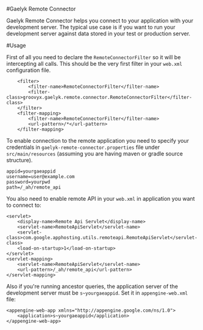 #Gaelyk Remote Connector

Gaelyk Remote Connector helps you connect to your application with your development server.
The typical use case is if you want to run your development server against data stored in your test or production server.
<!--
#Installation

The plugin is distributed using Maven Central as `org.gaelyk:gaelyk-remote-connector:2.0`. 
To install the plugin declare it as `compile` dependency in the Gradle build file.

```
dependencies {
 ...
 compile 'org.gaelyk:gaelyk-remote-connector:2.0'
 ...
}
```
-->
#Usage

First of all you need to declare the `RemoteConnectorFilter` so it will be intercepting all calls. This should be the very first
filter in your `web.xml` configuration file.

```
    <filter>
        <filter-name>RemoteConnectorFilter</filter-name>
        <filter-class>groovyx.gaelyk.remote.connector.RemoteConnectorFilter</filter-class>
    </filter>
    <filter-mapping>
        <filter-name>RemoteConnectorFilter</filter-name>
        <url-pattern>/*</url-pattern>
    </filter-mapping>
```

To enable connection to the remote application you need to specify your credentials in `gaelyk-remote-connector.properties` file
under `src/main/resources` (assuming you are having maven or gradle source structure).

```
appid=yourgaeappid
username=user@example.com
password=yourpwd
path=/_ah/remote_api
```

You also need to enable remote API in your `web.xml` in application you want to connect to:

```
<servlet>
    <display-name>Remote Api Servlet</display-name>
    <servlet-name>RemoteApiServlet</servlet-name>
    <servlet-class>com.google.apphosting.utils.remoteapi.RemoteApiServlet</servlet-class>
    <load-on-startup>1</load-on-startup>
</servlet>
<servlet-mapping>
    <servlet-name>RemoteApiServlet</servlet-name>
    <url-pattern>/_ah/remote_api</url-pattern>
</servlet-mapping>
```

Also if you're running ancestor queries, the application server of the development server must be `s~yourgaeappid`.
Set it in `appengine-web.xml` file:

```
<appengine-web-app xmlns="http://appengine.google.com/ns/1.0">
    <application>s~yourgaeappid</application>
</appengine-web-app>
```





